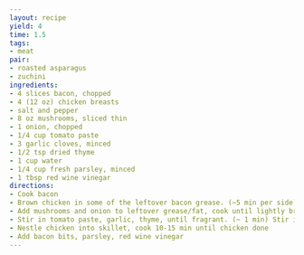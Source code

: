 ```yaml
---
layout: recipe
yield: 4
time: 1.5
tags:
- meat
pair:
- roasted asparagus
- zuchini
ingredients:
- 4 slices bacon, chopped
- 4 (12 oz) chicken breasts
- salt and pepper
- 8 oz mushrooms, sliced thin
- 1 onion, chopped
- 1/4 cup tomato paste
- 3 garlic cloves, minced
- 1/2 tsp dried thyme
- 1 cup water
- 1/4 cup fresh parsley, minced
- 1 tbsp red wine vinegar
directions:
- Cook bacon
- Brown chicken in some of the leftover bacon grease. (~5 min per side)
- Add mushrooms and onion to leftover grease/fat, cook until lightly browned. (~ 8 min)
- Stir in tomato paste, garlic, thyme, until fragrant. (~ 1 min) Stir in water, bring to a simmer
- Nestle chicken into skillet, cook 10-15 min until chicken done
- Add bacon bits, parsley, red wine vinegar
---
```

